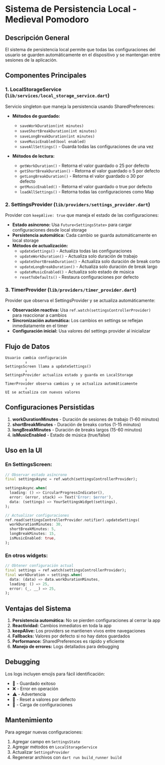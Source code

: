 # Sistema de Persistencia Local - Medieval Pomodoro

## Descripción General

El sistema de persistencia local permite que todas las configuraciones del usuario se guarden automáticamente en el dispositivo y se mantengan entre sesiones de la aplicación.

## Componentes Principales

### 1. LocalStorageService (`lib/services/local_storage_service.dart`)

Servicio singleton que maneja la persistencia usando SharedPreferences:

- **Métodos de guardado:**
  - `saveWorkDuration(int minutes)`
  - `saveShortBreakDuration(int minutes)`
  - `saveLongBreakDuration(int minutes)`
  - `saveMusicEnabled(bool enabled)`
  - `saveAllSettings()` - Guarda todas las configuraciones de una vez

- **Métodos de lectura:**
  - `getWorkDuration()` - Retorna el valor guardado o 25 por defecto
  - `getShortBreakDuration()` - Retorna el valor guardado o 5 por defecto
  - `getLongBreakDuration()` - Retorna el valor guardado o 30 por defecto
  - `getMusicEnabled()` - Retorna el valor guardado o true por defecto
  - `loadAllSettings()` - Retorna todas las configuraciones como Map

### 2. SettingsProvider (`lib/providers/settings_provider.dart`)

Provider con `keepAlive: true` que maneja el estado de las configuraciones:

- **Estado asíncrono:** Usa `Future<SettingsState>` para cargar configuraciones desde local storage
- **Persistencia automática:** Cada cambio se guarda automáticamente en local storage
- **Métodos de actualización:**
  - `updateSettings()` - Actualiza todas las configuraciones
  - `updateWorkDuration()` - Actualiza solo duración de trabajo
  - `updateShortBreakDuration()` - Actualiza solo duración de break corto
  - `updateLongBreakDuration()` - Actualiza solo duración de break largo
  - `updateMusicEnabled()` - Actualiza solo estado de música
  - `resetToDefaults()` - Restaura configuraciones por defecto

### 3. TimerProvider (`lib/providers/timer_provider.dart`)

Provider que observa el SettingsProvider y se actualiza automáticamente:

- **Observación reactiva:** Usa `ref.watch(settingsControllerProvider)` para reaccionar a cambios
- **Sincronización automática:** Los cambios en settings se reflejan inmediatamente en el timer
- **Configuración inicial:** Usa valores del settings provider al inicializar

## Flujo de Datos

```
Usuario cambia configuración
         ↓
SettingsScreen llama a updateSettings()
         ↓
SettingsProvider actualiza estado y guarda en LocalStorage
         ↓
TimerProvider observa cambios y se actualiza automáticamente
         ↓
UI se actualiza con nuevos valores
```

## Configuraciones Persistidas

1. **workDurationMinutes** - Duración de sesiones de trabajo (1-60 minutos)
2. **shortBreakMinutes** - Duración de breaks cortos (1-15 minutos)
3. **longBreakMinutes** - Duración de breaks largos (15-60 minutos)
4. **isMusicEnabled** - Estado de música (true/false)

## Uso en la UI

### En SettingsScreen:

```dart
// Observar estado asíncrono
final settingsAsync = ref.watch(settingsControllerProvider);

settingsAsync.when(
  loading: () => CircularProgressIndicator(),
  error: (error, stack) => Text('Error: $error'),
  data: (settings) => YourSettingsWidget(settings),
);

// Actualizar configuraciones
ref.read(settingsControllerProvider.notifier).updateSettings(
  workDurationMinutes: 30,
  shortBreakMinutes: 5,
  longBreakMinutes: 15,
  isMusicEnabled: true,
);
```

### En otros widgets:

```dart
// Obtener configuración actual
final settings = ref.watch(settingsControllerProvider);
final workDuration = settings.when(
  data: (data) => data.workDurationMinutes,
  loading: () => 25,
  error: (_, __) => 25,
);
```

## Ventajas del Sistema

1. **Persistencia automática:** No se pierden configuraciones al cerrar la app
2. **Reactividad:** Cambios inmediatos en toda la app
3. **keepAlive:** Los providers se mantienen vivos entre navegaciones
4. **Fallbacks:** Valores por defecto si no hay datos guardados
5. **Performance:** SharedPreferences es rápido y eficiente
6. **Manejo de errores:** Logs detallados para debugging

## Debugging

Los logs incluyen emojis para fácil identificación:
- 💾 - Guardado exitoso
- ❌ - Error en operación
- ⚠️ - Advertencia
- 🔄 - Reset a valores por defecto
- 📱 - Carga de configuraciones

## Mantenimiento

Para agregar nuevas configuraciones:

1. Agregar campo en `SettingsState`
2. Agregar métodos en `LocalStorageService`
3. Actualizar `SettingsProvider`
4. Regenerar archivos con `dart run build_runner build`
